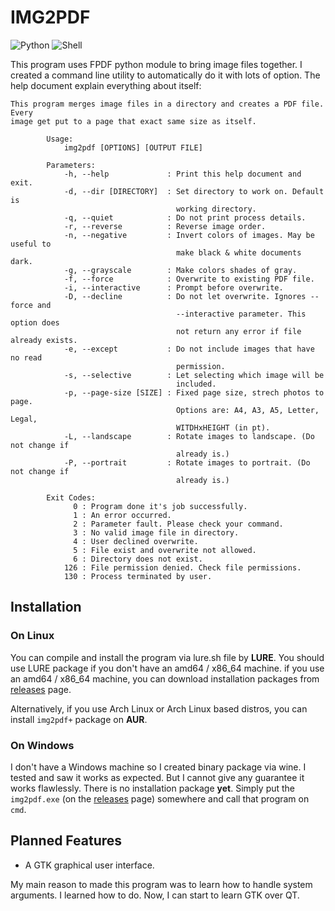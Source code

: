 # IMG2PDF

![Python](https://shields.io/badge/Python-App-3776AB?logo=python&logoColor=white&style=for-the-badge)
![Shell](https://shields.io/badge/Terminal-Tool-A42E2B?logo=gnubash&logoColor=white&style=for-the-badge)

This program uses FPDF python module to bring image files together. I created a
command line utility to automatically do it with lots of option. The help
document explain everything about itself:

```
This program merges image files in a directory and creates a PDF file. Every
image get put to a page that exact same size as itself.

        Usage:
            img2pdf [OPTIONS] [OUTPUT FILE]

        Parameters:
            -h, --help             : Print this help document and exit.
            -d, --dir [DIRECTORY]  : Set directory to work on. Default is
                                     working directory.
            -q, --quiet            : Do not print process details.
            -r, --reverse          : Reverse image order.
            -n, --negative         : Invert colors of images. May be useful to
                                     make black & white documents dark.
            -g, --grayscale        : Make colors shades of gray.
            -f, --force            : Overwrite to existing PDF file.
            -i, --interactive      : Prompt before overwrite.
            -D, --decline          : Do not let overwrite. Ignores --force and
                                     --interactive parameter. This option does
                                     not return any error if file already exists.
            -e, --except           : Do not include images that have no read
                                     permission.
            -s, --selective        : Let selecting which image will be
                                     included.
            -p, --page-size [SIZE] : Fixed page size, strech photos to page.
                                     Options are: A4, A3, A5, Letter, Legal,
                                     WITDHxHEIGHT (in pt).
            -L, --landscape        : Rotate images to landscape. (Do not change if
                                     already is.)
            -P, --portrait         : Rotate images to portrait. (Do not change if
                                     already is.)

        Exit Codes:
              0 : Program done it's job successfully.
              1 : An error occurred.
              2 : Parameter fault. Please check your command.
              3 : No valid image file in directory.
              4 : User declined overwrite.
              5 : File exist and overwrite not allowed.
              6 : Directory does not exist.
            126 : File permission denied. Check file permissions.
            130 : Process terminated by user.
```

## Installation

### On Linux

You can compile and install the program via lure.sh file by **LURE**. You should
use LURE package if you don't have an amd64 / x86_64 machine. if you use an
amd64 / x86_64 machine, you can download installation packages from
[releases](https://github.com/Elagoht/img2pdf/releases) page.

Alternatively, if you use Arch Linux or Arch Linux based distros, you can
install `img2pdf+` package on **AUR**.

### On Windows

I don't have a Windows machine so I created binary package via wine. I tested
and saw it works as expected. But I cannot give any guarantee it works
flawlessly. There is no installation package **yet**. Simply put the
`img2pdf.exe` (on the [releases](https://github.com/Elagoht/img2pdf/releases)
page) somewhere and call that program on `cmd`.

## Planned Features

* A GTK graphical user interface.

My main reason to made this program was to learn how to handle system arguments. I
learned how to do. Now, I can start to learn GTK over QT.

